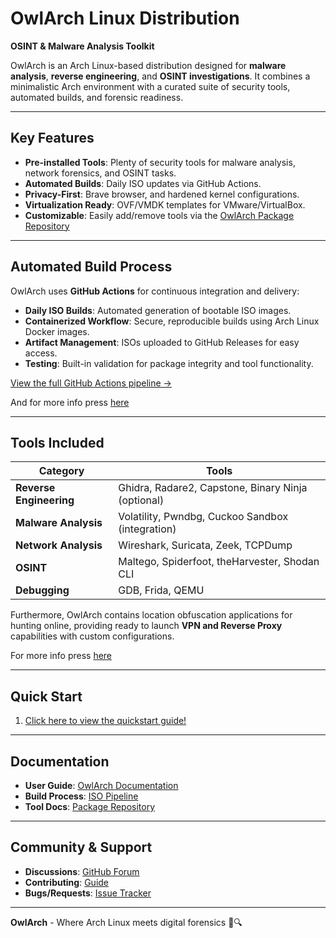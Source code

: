 # OwlArch Linux Distribution  
**OSINT & Malware Analysis Toolkit**  

OwlArch is an Arch Linux-based distribution designed for **malware analysis**, **reverse engineering**, and **OSINT investigations**. It combines a minimalistic Arch environment with a curated suite of security tools, automated builds, and forensic readiness.  

---

## Key Features  
- **Pre-installed Tools**: Plenty of security tools for malware analysis, network forensics, and OSINT tasks.  
- **Automated Builds**: Daily ISO updates via GitHub Actions.
- **Privacy-First**: Brave browser, and hardened kernel configurations.
- **Virtualization Ready**: OVF/VMDK templates for VMware/VirtualBox.
- **Customizable**: Easily add/remove tools via the [OwlArch Package Repository](https://github.com/Leku2020/OwlArchRepo)  

---
## Automated Build Process  
OwlArch uses **GitHub Actions** for continuous integration and delivery:  
- **Daily ISO Builds**: Automated generation of bootable ISO images. 
- **Containerized Workflow**: Secure, reproducible builds using Arch Linux Docker images.  
- **Artifact Management**: ISOs uploaded to GitHub Releases for easy access.
- **Testing**: Built-in validation for package integrity and tool functionality.

[View the full GitHub Actions pipeline →](https://github.com/Leku2020/OwlArchRepo/blob/main/.github/workflows)  

And for more info press [here](https://leku2020.github.io/OwlArch)

---

## Tools Included

| Category                | Tools                                                                 |  
|-------------------------|-----------------------------------------------------------------------|  
| **Reverse Engineering** | Ghidra, Radare2, Capstone, Binary Ninja (optional)                    |  
| **Malware Analysis**    | Volatility, Pwndbg, Cuckoo Sandbox (integration)                      |  
| **Network Analysis**    | Wireshark, Suricata, Zeek, TCPDump                                    |  
| **OSINT**               | Maltego, Spiderfoot, theHarvester, Shodan CLI                         |  
| **Debugging**           | GDB, Frida, QEMU                                                      |

Furthermore, OwlArch contains location obfuscation applications for hunting online, providing ready to launch **VPN and Reverse Proxy** capabilities with custom configurations.

For more info press [here](packages)

---

## Quick Start  
1. [Click here to view the quickstart guide!](https://github.com/Leku2020/OwlArch/quickstart)

---

## Documentation  
- **User Guide**: [OwlArch Documentation](https://leku2020.github.io/OwlArch)  
- **Build Process**: [ISO Pipeline](https://github.com/Leku2020/OwlArchRepo/blob/main/.github/workflows)  
- **Tool Docs**: [Package Repository](https://leku2020.github.io/OwlArchRepo)  

---

## Community & Support  
- **Discussions**: [GitHub Forum](https://github.com/Leku2020/OwlArch/discussions)  
- **Contributing**: [Guide](https://leku2020.github.io/OwlArch/contribute)  
- **Bugs/Requests**: [Issue Tracker](https://github.com/Leku2020/OwlArch/issues) 

---

**OwlArch** - Where Arch Linux meets digital forensics 🦉🔍  
